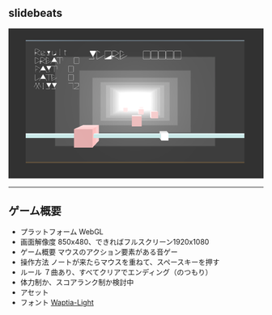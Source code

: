 ## slidebeats

![スクリーンショット](otogegamen.png)

---
## ゲーム概要
- プラットフォーム WebGL
- 画面解像度 850x480、できればフルスクリーン1920x1080
- ゲーム概要 マウスのアクション要素がある音ゲー
- 操作方法 ノートが来たらマウスを重ねて、スペースキーを押す
- ルール ７曲あり、すべてクリアでエンディング（のつもり）
 - 体力制か、スコアランク制か検討中
- アセット
 - フォント [Waptia-Light](https://moji-waku.com/waptia/)
